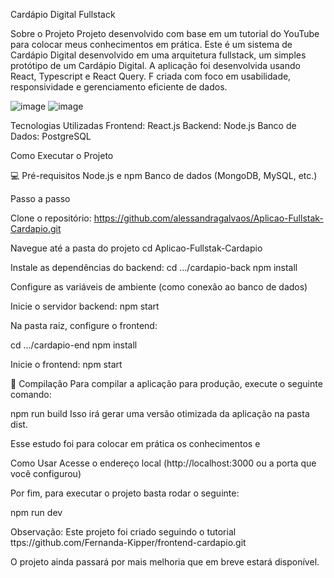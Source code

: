 Cardápio Digital Fullstack

Sobre o Projeto
Projeto desenvolvido com base em um tutorial do YouTube para colocar meus conhecimentos em prática.
Este é um sistema de Cardápio Digital desenvolvido em uma arquitetura fullstack, um simples  protótipo de um Cardápio Digital. A aplicação foi desenvolvida usando React, Typescript e React Query. F criada com foco em usabilidade, responsividade e gerenciamento eficiente de dados.

![image](https://github.com/user-attachments/assets/9a231286-925c-4795-b538-ff9ac0ed108f) ![image](https://github.com/user-attachments/assets/7a55bef0-ef0d-4e70-a2c5-25fdf99f542f)



Tecnologias Utilizadas
Frontend: React.js 
Backend: Node.js 
Banco de Dados: PostgreSQL



Como Executar o Projeto

💻 Pré-requisitos
Node.js e npm
Banco de dados (MongoDB, MySQL, etc.)

Passo a passo

Clone o repositório:
https://github.com/alessandragalvaos/Aplicao-Fullstak-Cardapio.git

Navegue até a pasta do projeto
cd Aplicao-Fullstak-Cardapio

Instale as dependências do backend:
cd .../cardapio-back
npm install

Configure as variáveis de ambiente (como conexão ao banco de dados)

Inicie o servidor backend:
npm start

Na pasta raiz, configure o frontend:

cd .../cardapio-end
npm install

Inicie o frontend:
npm start

🔧 Compilação
Para compilar a aplicação para produção, execute o seguinte comando:

npm run build
Isso irá gerar uma versão otimizada da aplicação na pasta dist.

Esse estudo foi para colocar em prática os conhecimentos e 

Como Usar
Acesse o endereço local (http://localhost:3000 ou a porta que você configurou)

Por fim, para executar o projeto basta rodar o seguinte:

npm run dev


Observação: Este projeto foi criado seguindo o tutorial ttps://github.com/Fernanda-Kipper/frontend-cardapio.git

O projeto ainda passará por mais melhoria que em breve estará disponível.


